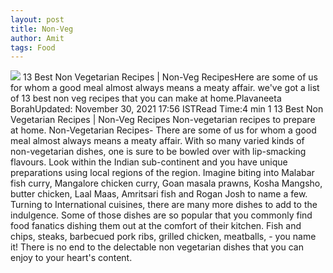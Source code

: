 ```yaml
---
layout: post
title: Non-Veg
author: Amit
tags: Food
---
```


<img class="image" src="{{ site.baseurl }}/assets/images/non-veg.jpg">
13 Best Non Vegetarian Recipes | Non-Veg RecipesHere are some of us for whom a good meal almost always means a meaty affair. we've got a list of 13 best non veg recipes that you can make at home.Plavaneeta BorahUpdated: November 30, 2021 17:56 ISTRead Time:4 min
1
13 Best Non Vegetarian Recipes | Non-Veg Recipes
Non-vegetarian recipes to prepare at home.
Non-Vegetarian Recipes- There are some of us for whom a good meal almost always means a meaty affair. With so many varied kinds of non-vegetarian dishes, one is sure to be bowled over with lip-smacking flavours. Look within the Indian sub-continent and you have unique preparations using local regions of the region. Imagine biting into Malabar fish curry, Mangalore chicken curry, Goan masala prawns, Kosha Mangsho, butter chicken, Laal Maas, Amritsari fish and Rogan Josh to name a few. Turning to International cuisines, there are many more dishes to add to the indulgence. Some of those dishes are so popular that you commonly find food fanatics dishing them out at the comfort of their kitchen. Fish and chips, steaks, barbecued pork ribs, grilled chicken, meatballs, - you name it! There is no end to the delectable non vegetarian dishes that you can enjoy to your heart's content.